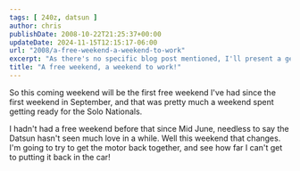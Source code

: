 ```yaml
---
tags: [ 240z, datsun ]
author: chris
publishDate: 2008-10-22T21:25:37+00:00
updateDate: 2024-11-15T12:15:17-06:00
url: "2008/a-free-weekend-a-weekend-to-work"
excerpt: "As there's no specific blog post mentioned, I'll present a generic overview. Explore our latest post packed with insights, tips and trending topics t..."
title: "A free weekend, a weekend to work!"
---
```


So this coming weekend will be the first free weekend I've had since the first weekend in September, and that was pretty much a weekend spent getting ready for the Solo Nationals. 

I hadn't had a free weekend before that since Mid June, needless to say the Datsun hasn't seen much love in a while. Well this weekend that changes. I'm going to try to get the motor back together, and see how far I can't get to putting it back in the car!
